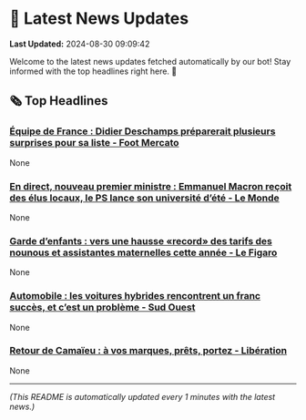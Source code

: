 # 📰 Latest News Updates
**Last Updated:** 2024-08-30 09:09:42

Welcome to the latest news updates fetched automatically by our bot! Stay informed with the top headlines right here. 🚀

## 🗞️ Top Headlines

### [Équipe de France : Didier Deschamps préparerait plusieurs surprises pour sa liste - Foot Mercato](https://news.google.com/rss/articles/CBMixwFBVV95cUxNMkZCdkg4SnNNT0VLaGw5VjBqaVNNckJKa3JhOGRyMVV1czBOZlVVYW9kczk5aGU2RkRQOE92SEdqTm52MlpyYVFKQmp2TXJ0T0xwSHdSdVlQWTBFU2hqMUJ5M01UZy1QanFqMVRqX3l3cXJEQ3JXTVlzV1N6ei13LXFOVTBSaTZqOWR4S24wVHVyNS1NRkxybmR5UGxRZXhhZTZBUlEzVWlyLVY4LWZUQlgzME9nODlYMU04R2VVQV9ETDVfZ3FV?oc=5)
None

### [En direct, nouveau premier ministre : Emmanuel Macron reçoit des élus locaux, le PS lance son université d’été - Le Monde](https://news.google.com/rss/articles/CBMihgJBVV95cUxOWkF5emZHbjZPR2QyY2FkSnVjMUJ6TFZIYzFnbVEzRDNiSWh1Vl9UMTBvZmFVdndnbU5zSGxHN2ZjSUhCZG9jREYyRUo2eTlRUVFQWVhwTWF3bFJhSmJTc21ZU0l6bmY0NWM2UHhlVHJTVEY0S1ZTdkRfZFBVZlVGNkNpR2JILWNsczJWX2I2Ylp0VktpMkxHdjRGQzFRaHZqX0w5Q1FQSFl4R3Q1dkJyTDdQZ2NLWVJfekNGYnRoMGVfNFhqNU9vY0VGUk1MNnpwbkI2RDNlN08tWFI4Rm9BM1pPSlB5YUMzMnlKeWFGdEhHa2xWYzY0V3Q5TGc3NjE4WUdpaTV3?oc=5)
None

### [Garde d’enfants : vers une hausse «record» des tarifs des nounous et assistantes maternelles cette année - Le Figaro](https://news.google.com/rss/articles/CBMi1gFBVV95cUxQZG5EcDNVM2lHeUxVQ1h4UGpESFhqRFA2ajNTTzNyVEdub28xMUVmdTQwY3NPMmRuWm5BdG5hcWMwUmphX3MzdGgwWkRtVFFXSnJ3eWtPdmxfUzlFakpyMDlJUG5CTnFvRmFRY2V5NUo2RkhrdjNKeTBkWE1xbEFYMzJFZGRCdllaZmpBN1Nob2l2aEMwOHgwSlJNWFlwOUloUXh6UEV4NHotaHVQZW1tQTJ5d3JfM1AyWk5RR3Q3RmcwSFhwcDZ5QV9uMjhhaGgtZlBTNTdR?oc=5)
None

### [Automobile : les voitures hybrides rencontrent un franc succès, et c’est un problème - Sud Ouest](https://news.google.com/rss/articles/CBMixgFBVV95cUxPNmVuQkxMU09GLWtPNmk3SUhiX3AzeW9OZWxUZVFGUWZrLVhyUl9fSkZSdkJEWEV2RTFOZlMwUUJoeGtEU2Y2cjdpSExOa0FvZlBxQURheWlib2RmMm83SjlfeFFrbkxmN3EtRm0tME90eUNkb3F4SGJyaWhpLXlPdUhHZGkwYTFUT0REbFVCYUI5TFpSUFoyWnZOYXdFZGdCUVZJQmVoWG1zWXhFaW92aXhMY3NzTTI1cUw1UVptNnZGcWl1cmc?oc=5)
None

### [Retour de Camaïeu : à vos marques, prêts, portez - Libération](https://news.google.com/rss/articles/CBMitwFBVV95cUxOTzFGM2FaQnFnZERqVFM1end6RThBM2NPUHRSRDVwaHNqQ1NKcFZ3c0RpTDNuX090dUJ1RHBMMjlyeDZrWUN2cWtRa3FRQm01SE1RdFNmX05oOFA4NVNZRE1LX2FUNVJiZ1FTWFhRZk91OVRaQXNIdWlydHVXRkZrY05HLThKRFQ1bXFGRW10dmFreHF2cUJJNlNPS2FVS3BEYUpCTEFnZUV2eFpETmItVlVjQTYwMWM?oc=5)
None

---
*(This README is automatically updated every 1 minutes with the latest news.)*
